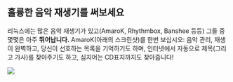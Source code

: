 <?php require("../../entete.php"); ?> <?php require("../../base.php"); ?> <?php require("../../fonctions.php"); ?>

<div id="corps">

<h2>훌륭한 음악 재생기를 써보세요</h2>

<p>리눅스에는 많은 음악 재생기가 있고(AmaroK, Rhythmbox, Banshee 등등) 그들 중 몇몇은 아주 <b>뛰어납니다.</b> AmaroK(아래의 스크린샷)를 한번 보십시오: 음악 관리, 재생이 완벽하고, 당신이 선호하는 목록을 기억하기도 하며, 인터넷에서 자동으로 제목(그리고 가사)를 찾아주기도 하고, 심지어는 CD표지까지도 찾아줍니다!</p>

<img src="Images/amarok.png" />

</div>


